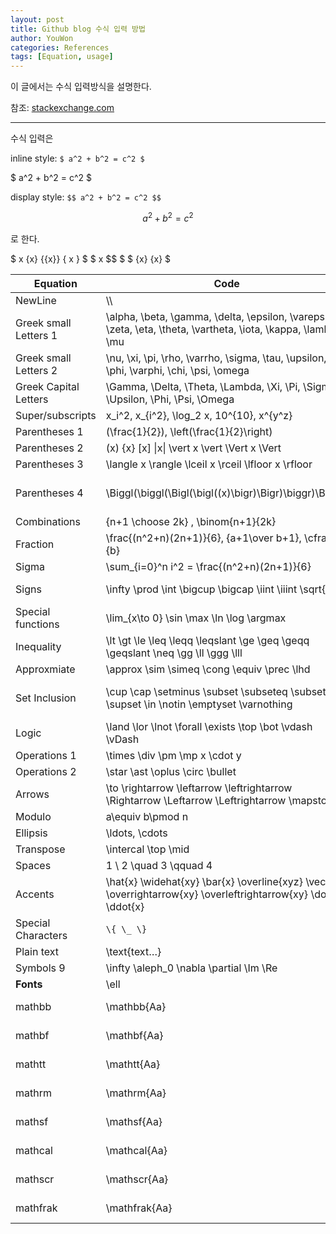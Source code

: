 ```yaml
---
layout: post
title: Github blog 수식 입력 방법
author: YouWon
categories: References
tags: [Equation, usage]
---
```


이 글에서는 수식 입력방식을 설명한다.

참조: [stackexchange.com](https://math.meta.stackexchange.com/questions/5020/mathjax-basic-tutorial-and-quick-reference)

---

수식 입력은

inline style: `$ a^2 + b^2 = c^2 $`

$ a^2 + b^2 = c^2 $

display style: `$$ a^2 + b^2 = c^2 $$`

$$ a^2 + b^2 = c^2 $$

로 한다.

$ x {x} {{x}} \{ x \} $
$ x $$ $
$ {x} \{x\} $

Equation          | Code                                                           | Display
-------           | --------                                                       | --------
NewLine           | \\\\                                                             | $ \\ $
Greek small Letters 1    | \alpha, \beta, \gamma, \delta, \epsilon, \varepsilon, \zeta, \eta, \theta, \vartheta,  \iota, \kappa, \lambda, \mu        | $ \alpha, \beta, \gamma, \delta, \epsilon, \varepsilon, \zeta, \eta, \theta, \vartheta, \iota, \kappa, \lambda, \mu $
Greek small Letters 2    | \nu, \xi, \pi, \rho, \varrho, \sigma, \tau, \upsilon, \phi, \varphi, \chi, \psi, \omega   | $ \nu, \xi, \pi, \rho, \varrho, \sigma, \tau, \upsilon, \phi, \varphi, \chi, \psi, \omega $
Greek Capital Letters | \Gamma, \Delta, \Theta, \Lambda, \Xi, \Pi, \Sigma, \Upsilon, \Phi, \Psi, \Omega | $ \Gamma, \Delta, \Theta, \Lambda, \Xi, \Pi, \Sigma, \Upsilon, \Phi, \Psi, \Omega $
Super/subscripts  | x_i^2, x_{i^2}, \log_2 x, 10^{10}, x^{y^z}                     | $ x_i^2, x_{i^2}, \log_2 x, 10^{10}, x^{y^z} $
Parentheses 1     | (\frac{1}{2}), \left(\frac{1}{2}\right)                        | $ (\frac{1}{2}), \left(\frac{1}{2}\right) $
Parentheses 2     | (x) {x} [x] \|x\| \vert x \vert \Vert x \Vert                  | $ (x) {x} [x] \|x\| \vert x \vert \Vert x \Vert $
Parentheses 3     | \langle x \rangle \lceil x \rceil \lfloor x \rfloor            | $ \langle x \rangle \lceil x \rceil \lfloor x \rfloor $
Parentheses 4     | \Biggl(\biggl(\Bigl(\bigl((x)\bigr)\Bigr)\biggr)\Biggr)        | $ \Biggl(\biggl(\Bigl(\bigl((x)\bigr)\Bigr)\biggr)\Biggr) $
Combinations      | {n+1 \choose 2k} , \binom{n+1}{2k}                             | $ {n+1 \choose 2k} , \binom{n+1}{2k} $
Fraction          | \frac{(n^2+n)(2n+1)}{6}, {a+1\over b+1}, \cfrac{a}{b}          | $ \frac{(n^2+n)(2n+1)}{6}, {a+1\over b+1}, \cfrac{a}{b} $
Sigma             | \sum_{i=0}^n i^2 = \frac{(n^2+n)(2n+1)}{6}                     | $ \sum_{i=0}^n i^2 = \frac{(n^2+n)(2n+1)}{6} $
Signs             | \infty \prod \int \bigcup \bigcap \iint \iiint \sqrt{x}        | $ \infty \prod \int \bigcup \bigcap \iint \iiint \sqrt{x} $
Special functions | \lim_{x\to 0} \sin \max \ln \log \argmax                       | $ \lim_{x\to 0} \sin \max \ln \log \argmax $
Inequality        | \lt \gt \le \leq \leqq \leqslant \ge \geq \geqq \geqslant \neq \gg \ll \ggg \lll  | $ \lt \gt \le \leq \leqq \leqslant \ge \geq \geqq \geqslant \neq \gg \ll \ggg \lll  $
Approxmiate       | \approx \sim \simeq \cong \equiv \prec \lhd                    | $ \approx \sim \simeq \cong \equiv \prec \lhd $
Set Inclusion     | \cup \cap \setminus \subset \subseteq \subsetneq \supset \in \notin \emptyset \varnothing | $ \cup \cap \setminus \subset \subseteq \subsetneq \supset \in \notin \emptyset \varnothing $
Logic             | \land \lor \lnot \forall \exists \top \bot \vdash \vDash       | $ \land \lor \lnot \forall \exists \top \bot \vdash \vDash $
Operations 1      | \times \div \pm \mp x \cdot y                                  | $ \times \div \pm \mp x \cdot y $
Operations 2      | \star \ast \oplus \circ \bullet                                | $ \star \ast \oplus \circ \bullet $
Arrows            | \to \rightarrow \leftarrow \leftrightarrow \Rightarrow \Leftarrow \Leftrightarrow \mapsto      | $ \to \rightarrow \leftarrow \leftrightarrow \Rightarrow \Leftarrow \Leftrightarrow  \mapsto $
Modulo            | a\equiv b\pmod n                                               | $ a\equiv b\pmod n $
Ellipsis          | \ldots, \cdots                                                 | $ \ldots, \cdots $
Transpose         | \intercal \top \mid  | $ \intercal \top \mid $
Spaces            | 1 \ 2 \quad 3 \qquad 4                                         | $ 1 \ 2 \quad 3 \qquad 4 $
Accents           | \hat{x} \widehat{xy} \bar{x} \overline{xyz} \vec{x} \overrightarrow{xy} \overleftrightarrow{xy} \dot{x} \ddot{x} | $ \hat{x} \widehat{xy} \bar{x} \overline{xyz} \vec{x} \overrightarrow{xy} \overleftrightarrow{xy} \dot{x} \ddot{x} $
Special Characters| `\{ \_ \}`                                                     | $ \{\_\} $
Plain text        | \text{text…}                                                       | $ \text{text…} $
Symbols 9         | \infty \aleph_0 \nabla \partial \Im \Re                        | $ \infty \aleph_0 \nabla \partial \Im \Re $
**Fonts**         | \ell  | $ \ell $
mathbb            | \mathbb{Aa}      | $ \mathbb{ABCDEFGHIJKLMNOPQRSTUVWXYZ \quad abcdefghijklmnopqrstuvwxyz} $
mathbf            | \mathbf{Aa}      | $ \mathbf{ABCDEFGHIJKLMNOPQRSTUVWXYZ \quad abcdefghijklmnopqrstuvwxyz} $
mathtt            | \mathtt{Aa}      | $ \mathtt{ABCDEFGHIJKLMNOPQRSTUVWXYZ \quad abcdefghijklmnopqrstuvwxyz} $
mathrm            | \mathrm{Aa}      | $ \mathrm{ABCDEFGHIJKLMNOPQRSTUVWXYZ \quad abcdefghijklmnopqrstuvwxyz} $
mathsf            | \mathsf{Aa}      | $ \mathsf{ABCDEFGHIJKLMNOPQRSTUVWXYZ \quad abcdefghijklmnopqrstuvwxyz} $
mathcal           | \mathcal{Aa}     | $ \mathcal{ABCDEFGHIJKLMNOPQRSTUVWXYZ \quad abcdefghijklmnopqrstuvwxyz} $
mathscr           | \mathscr{Aa}     | $ \mathscr{ABCDEFGHIJKLMNOPQRSTUVWXYZ \quad abcdefghijklmnopqrstuvwxyz} $
mathfrak          | \mathfrak{Aa}    | $ \mathfrak{ABCDEFGHIJKLMNOPQRSTUVWXYZ \quad abcdefghijklmnopqrstuvwxyz} $

